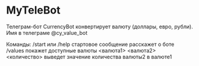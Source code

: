 # MyTeleBot

Телеграм-бот CurrencyBot конвертирует валюту (доллары, евро, рубли).
Имя в телеграме @cy_value_bot

Команды:
/start или /help стартовое сообщение расскажет о боте
/values покажет доступные валюты
<валюта1> <валюта2> <количество> выведет значение количества валюты2 в валюте1
